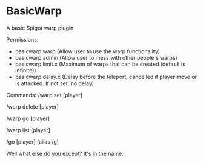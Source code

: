 # BasicWarp
A basic Spigot warp plugin

Permissions:
- basicwarp.warp (Allow user to use the warp functionality)
- basicwarp.admin (Allow user to mess with other people's warps)
- basicwarp.limit.x (Maximum of warps that can be created (default is infinite))
- basicwarp.delay.x (Delay before the teleport, cancelled if player move or is attacked. If not set, no delay)

Commands:
/warp set <name> [player]
  
/warp delete <name> [player]
  
/warp go <name> [player]
  
/warp list [player]

/go <name> [player] (alias /g)


Well what else do you except? It's in the name.
